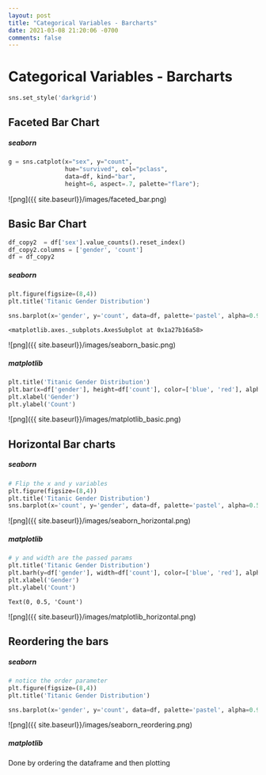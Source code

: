 ```yaml
---
layout: post
title: "Categorical Variables - Barcharts"
date: 2021-03-08 21:20:06 -0700
comments: false
---
```

# Categorical Variables - Barcharts



```python
sns.set_style('darkgrid')
```

## Faceted Bar Chart
##### seaborn


```python
g = sns.catplot(x="sex", y="count",
                hue="survived", col="pclass",
                data=df, kind="bar",
                height=6, aspect=.7, palette="flare");
```


![png]({{ site.baseurl}}/images/faceted_bar.png)


## Basic Bar Chart


```python
df_copy2  = df['sex'].value_counts().reset_index()
df_copy2.columns = ['gender', 'count']
df = df_copy2
```

##### seaborn


```python
plt.figure(figsize=(8,4))
plt.title('Titanic Gender Distribution')

sns.barplot(x='gender', y='count', data=df, palette='pastel', alpha=0.9)

```




    <matplotlib.axes._subplots.AxesSubplot at 0x1a27b16a58>




![png]({{ site.baseurl}}/images/seaborn_basic.png)


##### matplotlib


```python
plt.title('Titanic Gender Distribution')
plt.bar(x=df['gender'], height=df['count'], color=['blue', 'red'], alpha=0.4, width=0.4)
plt.xlabel('Gender')
plt.ylabel('Count')
```





![png]({{ site.baseurl}}/images/matplotlib_basic.png)


## Horizontal Bar charts
##### seaborn


```python
# Flip the x and y variables
plt.figure(figsize=(8,4))
plt.title('Titanic Gender Distribution')
sns.barplot(x='count', y='gender', data=df, palette='pastel', alpha=0.5)
```





![png]({{ site.baseurl}}/images/seaborn_horizontal.png)


##### matplotlib


```python
# y and width are the passed params
plt.title('Titanic Gender Distribution')
plt.barh(y=df['gender'], width=df['count'], color=['blue', 'red'], alpha=0.4)
plt.xlabel('Gender')
plt.ylabel('Count')
```




    Text(0, 0.5, 'Count')




![png]({{ site.baseurl}}/images/matplotlib_horizontal.png)


## Reordering the bars

##### seaborn


```python
# notice the order parameter
plt.figure(figsize=(8,4))
plt.title('Titanic Gender Distribution')

sns.barplot(x='gender', y='count', data=df, palette='pastel', alpha=0.9, order=['male', 'female'])

```







![png]({{ site.baseurl}}/images/seaborn_reordering.png)


##### matplotlib

Done by ordering the dataframe and then plotting
